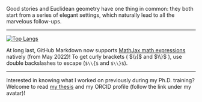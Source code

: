 Good stories and Euclidean geometry have one thing in common: they both start from a series of elegant settings, which naturally lead to all the marvelous follow-ups.
___________________________________
[![Top Langs](https://github-readme-stats.vercel.app/api/top-langs/?username=CreLox&langs_count=10&hide=TeX&layout=compact)](https://github.com/anuraghazra/github-readme-stats#top-languages-card)

At long last, GitHub Markdown now supports [MathJax math expressions](https://docs.github.com/en/get-started/writing-on-github/working-with-advanced-formatting/writing-mathematical-expressions) natively (from May 2022)! To get curly brackets ( $\\{$ and $\\}$ ), use double backslashes to escape (`$\\{$` and `$\\}$`).

___________________________________
Interested in knowing what I worked on previously during my Ph.D. training? Welcome to read [my thesis](https://deepblue.lib.umich.edu/handle/2027.42/174669) and my ORCID profile (follow the link under my avatar)!

<!--
**CreLox/CreLox** is a ✨ _special_ ✨ repository because its `README.md` (this file) appears on your GitHub profile.

Here are some ideas to get you started:

- 🔭 I’m currently working on ...
- 🌱 I’m currently learning ...
- 👯 I’m looking to collaborate on ...
- 🤔 I’m looking for help with ...
- 💬 Ask me about ...
- 📫 How to reach me: ...
- 😄 Pronouns: ...
- ⚡ Fun fact: ...
-->
